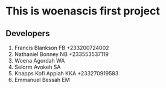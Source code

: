 # This is woenascis first project

Developers
-----------
1. Francis Blankson FB
   +233200724002
2. Nathaniel Bonney NB
   +233553537119
3. Woena Agordah WA
4. Selorm Avokeh SA
5. Knapps Kofi Appiah KKA
   +233270919583
6. Emmanuel Bessah EM

